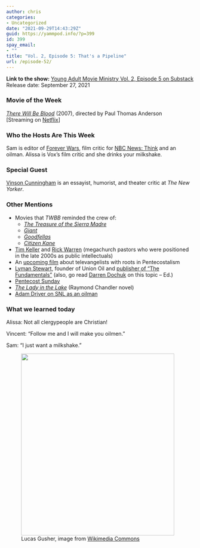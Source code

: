 ```yaml
---
author: chris
categories:
- Uncategorized
date: "2021-09-29T14:43:29Z"
guid: https://yammpod.info/?p=399
id: 399
spay_email:
- ""
title: "Vol. 2, Episode 5: That's a Pipeline"
url: /episode-52/
---
```



**Link to the show:** <a href="https://yammpod.substack.com/p/vol-2-episode-5-thats-a-pipeline" data-type="URL">Young Adult Movie Ministry Vol. 2, Episode 5 on Substack</a>  
Release date: September 27, 2021

### Movie of the Week

_[There Will Be Blood](https://www.imdb.com/title/tt0469494/)_ (2007), directed by Paul Thomas Anderson  
[Streaming on [Netflix](https://www.netflix.com/watch/70075473)]

### Who the Hosts Are This Week

Sam is editor of [Forever Wars](https://foreverwars.substack.com/), film critic for [NBC News: Think](https://www.nbcnews.com/think) and an oilman. Alissa is Vox&#8217;s film critic and she drinks your milkshake.

### Special Guest

[Vinson Cunningham](https://twitter.com/vcunningham/) is an essayist, humorist, and theater critic at _The New Yorker_.

### Other Mentions

  * Movies that _TWBB_ reminded the crew of:
      * _[The Treasure of the Sierra Madre](https://www.imdb.com/title/tt0040897/)_
      * _[Giant](https://www.imdb.com/title/tt0049261/?ref_=nv_sr_srsg_7)_
      * _[Goodfellas](https://www.imdb.com/title/tt0099685)_
      * _[Citizen Kane](https://www.imdb.com/title/tt0033467)_
  * [Tim Keller](https://en.wikipedia.org/wiki/Tim_Keller_(pastor)) and [Rick Warren](https://en.wikipedia.org/wiki/Rick_Warren) (megachurch pastors who were positioned in the late 2000s as public intellectuals)
  * An [upcoming film](https://www.imdb.com/title/tt9115530/) about televangelists with roots in Pentecostalism
  * [Lyman Stewart](https://en.wikipedia.org/wiki/Lyman_Stewart), founder of Union Oil and [publisher of &#8220;The Fundamentals&#8221;](https://www.biola.edu/blogs/biola-magazine/2014/the-untold-story-of-the-fundamentals) (also, go read [Darren Dochuk](https://bookshop.org/a/20775/9780465060863) on this topic &#8211; Ed.)
  * [Pentecost Sunday](https://en.wikipedia.org/wiki/Pentecost)
  * _[The Lady in the Lake](https://bookshop.org/a/20775/9780394758251)_ (Raymond Chandler novel)
  * [Adam Driver on SNL as an oilman](https://www.youtube.com/watch?v=t7HD2xG92-0)

### What we learned today

Alissa: Not all clergypeople are Christian!

Vincent: &#8220;Follow me and I will make you oilmen.&#8221;

Sam: &#8220;I just want a milkshake.&#8221;

<div class="wp-block-image">
  <figure class="aligncenter size-full"><img loading="lazy" width="410" height="488" src="https://yammpod.info/wp-content/uploads/2021/09/Lucas_gusher.jpg" alt="" class="wp-image-400" srcset="https://yammpod.info/wp-content/uploads/2021/09/Lucas_gusher.jpg 410w, https://yammpod.info/wp-content/uploads/2021/09/Lucas_gusher-252x300.jpg 252w" sizes="(max-width: 410px) 100vw, 410px" /><figcaption>Lucas Gusher, image from <a href="https://upload.wikimedia.org/wikipedia/commons/d/d8/Lucas_gusher.jpg">Wikimedia Commons</a></figcaption></figure>
</div>

